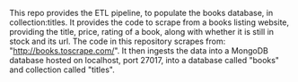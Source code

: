 This repo provides the ETL pipeline, to populate the books database, in collection:titles.
It provides the code to scrape from a books listing website, providing the title, price, rating of a book, along with whether it is still in stock and its url.
The code in this repository scrapes from: "http://books.toscrape.com/".
It then ingests the data into a MongoDB database hosted on localhost, port 27017, into a database called "books" and collection called "titles".
